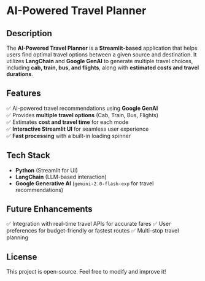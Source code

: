 # AI-Powered Travel Planner

## Description  
The **AI-Powered Travel Planner** is a **Streamlit-based** application that helps users find optimal travel options between a given source and destination. It utilizes **LangChain** and **Google GenAI** to generate multiple travel choices, including **cab, train, bus, and flights**, along with **estimated costs and travel durations**.  

## Features  
✅ AI-powered travel recommendations using **Google GenAI**  
✅ Provides **multiple travel options** (Cab, Train, Bus, Flights)  
✅ Estimates **cost and travel time** for each mode  
✅ **Interactive Streamlit UI** for seamless user experience  
✅ **Fast processing** with a built-in loading spinner  

## Tech Stack  
- **Python** (Streamlit for UI)  
- **LangChain** (LLM-based interaction)  
- **Google Generative AI** (`gemini-2.0-flash-exp` for travel recommendations)  

## Future Enhancements
✅ Integration with real-time travel APIs for accurate fares
✅ User preferences for budget-friendly or fastest routes
✅ Multi-stop travel planning

## License
This project is open-source. Feel free to modify and improve it! 
